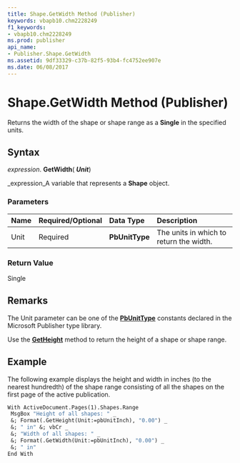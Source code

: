 ```yaml
---
title: Shape.GetWidth Method (Publisher)
keywords: vbapb10.chm2228249
f1_keywords:
- vbapb10.chm2228249
ms.prod: publisher
api_name:
- Publisher.Shape.GetWidth
ms.assetid: 9df33329-c37b-82f5-93b4-fc4752ee907e
ms.date: 06/08/2017
---
```



# Shape.GetWidth Method (Publisher)

Returns the width of the shape or shape range as a **Single** in the specified units.


## Syntax

 _expression_. **GetWidth**( **_Unit_**)

 _expression_A variable that represents a **Shape** object.


### Parameters



|**Name**|**Required/Optional**|**Data Type**|**Description**|
|:-----|:-----|:-----|:-----|
|Unit|Required| **PbUnitType**|The units in which to return the width.|

### Return Value

Single


## Remarks

The Unit parameter can be one of the **[PbUnitType](pbunittype-enumeration-publisher.md)** constants declared in the Microsoft Publisher type library.

Use the **[GetHeight](shape-getheight-method-publisher.md)** method to return the height of a shape or shape range.


## Example

The following example displays the height and width in inches (to the nearest hundredth) of the shape range consisting of all the shapes on the first page of the active publication.


```vb
With ActiveDocument.Pages(1).Shapes.Range 
 MsgBox "Height of all shapes: " _ 
 &; Format(.GetHeight(Unit:=pbUnitInch), "0.00") _ 
 &; " in" &; vbCr _ 
 &; "Width of all shapes: " _ 
 &; Format(.GetWidth(Unit:=pbUnitInch), "0.00") _ 
 &; " in" 
End With
```


